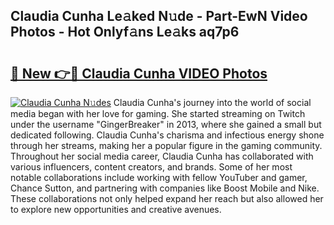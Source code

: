 ## Claudia Cunha Le𝚊ked N𝚞de - Part-EwN Video Photos - Hot Onlyf𝚊ns Le𝚊ks aq7p6

# <h2><a href="http://ac4545.deff.icu/?id=Claudia+Cunha">🔗 New 👉🔴 Claudia Cunha VIDEO Photos</a></h2>

[![Claudia Cunha N𝚞des](https://i.imgur.com/rIISA9y.gif)](http://ac4545.deff.icu/?id=Claudia+Cunha)
Claudia Cunha's journey into the world of social media began with her love for gaming. She started streaming on Twitch under the username "GingerBreaker" in 2013, where she gained a small but dedicated following. Claudia Cunha's charisma and infectious energy shone through her streams, making her a popular figure in the gaming community. Throughout her social media career, Claudia Cunha has collaborated with various influencers, content creators, and brands. Some of her most notable collaborations include working with fellow YouTuber and gamer, Chance Sutton, and partnering with companies like Boost Mobile and Nike. These collaborations not only helped expand her reach but also allowed her to explore new opportunities and creative avenues.
